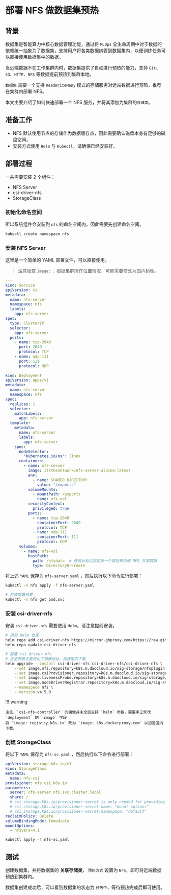 # 部署 NFS 做数据集预热

## 背景

数据集是智能算力中核心数据管理功能，通过将 `MLOps` 全生命周期中对于数据的依赖统一抽象为了数据集，支持用户将各类数据纳管到数据集内，以便训练任务可以直接使用数据集中的数据。

当远端数据不在工作集群内时，数据集提供了自动进行预热的能力，支持 `Git`、`S3`、`HTTP`、`NFS` 等数据提前预热到集群本地。

`数据集` 需要一个支持 `ReadWriteMany` 模式的存储服务对远端数据进行预热，推荐在集群内部署 NFS。

本文主要介绍了如何快速部署一个 NFS 服务，并将其添加为集群的`存储类`。

## 准备工作

* NFS 默认使用节点的存储作为数据缓存点，因此需要确认磁盘本身有足够的磁盘空间。
* 安装方式使用 `Helm` 与 `Kubectl`，请确保已经安装好。

## 部署过程

一共需要安装 2 个组件：

* NFS Server
* csi-driver-nfs
* StorageClass

### 初始化命名空间

所以系统组件会安装到 `nfs` 的命名空间内，因此需要先创建命名空间。

```bash
kubectl create namespace nfs
```

### 安装 NFS Server

这里是一个简单的 YAML 部署文件，可以直接使用。

> 注意检查 `image:` ，根据集群所在位置情况，可能需要修改为国内镜像。

```yaml
---
kind: Service
apiVersion: v1
metadata:
  name: nfs-server
  namespace: nfs
  labels:
    app: nfs-server
spec:
  type: ClusterIP
  selector:
    app: nfs-server
  ports:
    - name: tcp-2049
      port: 2049
      protocol: TCP
    - name: udp-111
      port: 111
      protocol: UDP
---
kind: Deployment
apiVersion: apps/v1
metadata:
  name: nfs-server
  namespace: nfs
spec:
  replicas: 1
  selector:
    matchLabels:
      app: nfs-server
  template:
    metadata:
      name: nfs-server
      labels:
        app: nfs-server
    spec:
      nodeSelector:
        "kubernetes.io/os": linux
      containers:
        - name: nfs-server
          image: itsthenetwork/nfs-server-alpine:latest
          env:
            - name: SHARED_DIRECTORY
              value: "/exports"
          volumeMounts:
            - mountPath: /exports
              name: nfs-vol
          securityContext:
            privileged: true
          ports:
            - name: tcp-2049
              containerPort: 2049
              protocol: TCP
            - name: udp-111
              containerPort: 111
              protocol: UDP
      volumes:
        - name: nfs-vol
          hostPath:
            path: /nfsdata  # 修改此处以指定另一个路径来存储 NFS 共享数据
            type: DirectoryOrCreate
```

将上述 `YAML` 保存为 `nfs-server.yaml` ，然后执行以下命令进行部署：

```bash
kubectl -n nfs apply -f nfs-server.yaml

# 检查部署结果
kubectl -n nfs get pod,svc
```

### 安装 csi-driver-nfs

安装 `csi-driver-nfs` 需要使用 `Helm`，请注意提前安装。

```bash
# 添加 Helm 仓库
helm repo add csi-driver-nfs https://mirror.ghproxy.com/https://raw.githubusercontent.com/kubernetes-csi/csi-driver-nfs/master/charts
helm repo update csi-driver-nfs

# 部署 csi-driver-nfs
# 这里参数主要优化了镜像地址，加速国内下载
helm upgrade --install csi-driver-nfs csi-driver-nfs/csi-driver-nfs \
    --set image.nfs.repository=k8s.m.daocloud.io/sig-storage/nfsplugin \
    --set image.csiProvisioner.repository=k8s.m.daocloud.io/sig-storage/csi-provisioner \
    --set image.livenessProbe.repository=k8s.m.daocloud.io/sig-storage/livenessprobe \
    --set image.nodeDriverRegistrar.repository=k8s.m.daocloud.io/sig-storage/csi-node-driver-registrar \
    --namespace nfs \
    --version v4.5.0
```

!!! warning

    注意，`csi-nfs-controller` 的镜像并未全部支持 `helm` 参数，需要手工修改 `deployment` 的 `image` 字段
    将 `image: registry.k8s.io` 改为 `image: k8s.dockerproxy.com` 以加速国内下载。

### 创建 StorageClass

将以下 `YAML` 保存为 `nfs-sc.yaml` ，然后执行以下命令进行部署：

```yaml
apiVersion: storage.k8s.io/v1
kind: StorageClass
metadata:
  name: nfs-csi
provisioner: nfs.csi.k8s.io
parameters:
  server: nfs-server.nfs.svc.cluster.local
  share: /
  # csi.storage.k8s.io/provisioner-secret is only needed for providing mountOptions in DeleteVolume
  # csi.storage.k8s.io/provisioner-secret-name: "mount-options"
  # csi.storage.k8s.io/provisioner-secret-namespace: "default"
reclaimPolicy: Delete
volumeBindingMode: Immediate
mountOptions:
  - nfsvers=4.1
```

```bash
kubectl apply -f nfs-sc.yaml
```

## 测试

创建数据集，并将数据集的 **关联存储类**， `预热方式` 设置为 `NFS`，即可将远端数据预热到集群内。

数据集创建成功后，可以看到数据集的状态为 `预热中`，等待预热完成后即可使用。
